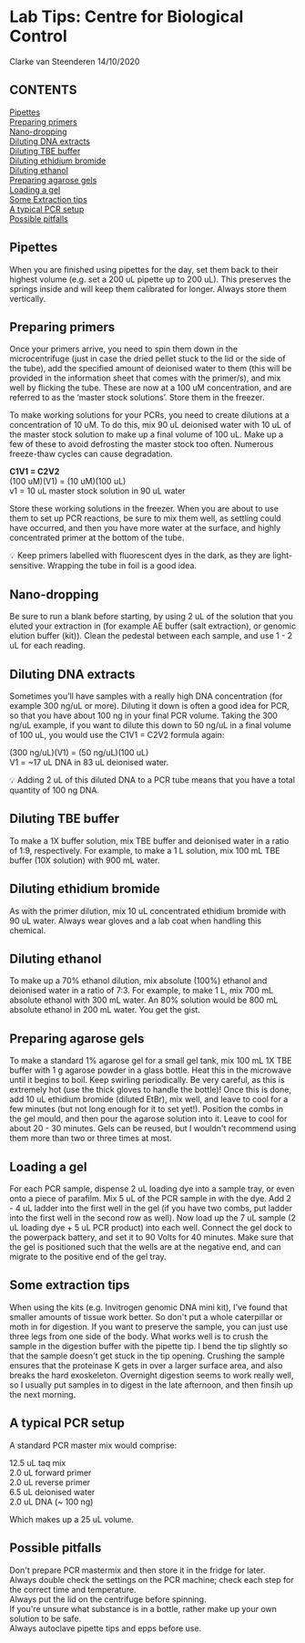 Lab Tips: Centre for Biological Control
================
Clarke van Steenderen
14/10/2020

## CONTENTS

[Pipettes](#pipettes)    
[Preparing primers](#primerprep)   
[Nano-dropping](#nanodrop)   
[Diluting DNA extracts](#dilutingDNA)   
[Diluting TBE buffer](#dilutingTBE)   
[Diluting ethidium bromide](#dilutingEtBr)    
[Diluting ethanol](#dilutingEt)   
[Preparing agarose gels](#agarose)    
[Loading a gel](#gelloading)    
[Some Extraction tips](#extractions)    
[A typical PCR setup](#pcr)    
[Possible pitfalls](#pitfalls)   

## Pipettes <a name = "pipettes"></a>

When you are finished using pipettes for the day, set them back to their
highest volume (e.g. set a 200 uL pipette up to 200 uL). This preserves
the springs inside and will keep them calibrated for longer. Always
store them vertically.

## Preparing primers <a name = "primerprep"></a>

Once your primers arrive, you need to spin them down in the
microcentrifuge (just in case the dried pellet stuck to the lid or the
side of the tube), add the specified amount of deionised water to them
(this will be provided in the information sheet that comes with the
primer/s), and mix well by flicking the tube. These are now at a 100 uM
concentration, and are referred to as the ‘master stock solutions’. Store
them in the freezer.

To make working solutions for your PCRs, you need to create dilutions at a concentration of 10 uM. To do this, mix 90 uL deionised
water with 10 uL of the master stock solution to make up a final volume
of 100 uL. Make up a few of these to avoid defrosting the master stock too often. Numerous freeze-thaw cycles can 
cause degradation.

**C1V1 = C2V2**  
(100 uM)(V1) = (10 uM)(100 uL)  
v1 = 10 uL master stock solution in 90 uL water

Store these working solutions in the freezer. When you are about to use
them to set up PCR reactions, be sure to mix them well, as settling
could have occurred, and then you have more water at the surface, and
highly concentrated primer at the bottom of the tube.

:bulb: Keep primers labelled with fluorescent dyes in the dark, as they are light-sensitive.
Wrapping the tube in foil is a good idea.

## Nano-dropping <a name = "nanodrop"></a>

Be sure to run a blank before starting, by using 2 uL of the solution
that you eluted your extraction in (for example AE buffer (salt
extraction), or genomic elution buffer (kit)). Clean the pedestal
between each sample, and use 1 - 2 uL for each reading.

## Diluting DNA extracts <a name = "dilutingDNA"></a>

Sometimes you’ll have samples with a really high DNA concentration (for
example 300 ng/uL or more). Diluting it down is often a good idea for
PCR, so that you have about 100 ng in your final PCR volume. Taking the
300 ng/uL example, if you want to dilute this down to 50 ng/uL in a
final volume of 100 uL, you would use the C1V1 = C2V2 formula again:

(300 ng/uL)(V1) = (50 ng/uL)(100 uL)  
V1 = \~17 uL DNA in 83 uL deionised water.

:bulb: Adding 2 uL of this diluted DNA to a PCR tube means that you have
a total quantity of 100 ng DNA.

## Diluting TBE buffer <a name = "dilutingTBE"></a>

To make a 1X buffer solution, mix TBE buffer and deionised water in a
ratio of 1:9, respectively. For example, to make a 1 L solution, mix 100
mL TBE buffer (10X solution) with 900 mL water.

## Diluting ethidium bromide <a name = "dilutingEtBr"></a>

As with the primer dilution, mix 10 uL concentrated ethidium bromide
with 90 uL water. Always wear gloves and a lab coat when handling this
chemical.

## Diluting ethanol <a name = "dilutingEt"></a>

To make up a 70% ethanol dilution, mix absolute (100%) ethanol and deionised water in a ratio of 7:3. 
For example, to make 1 L, mix 700 mL absolute ethanol with 300 mL water.  An 80% solution would
be 800 mL absolute ethanol in 200 mL water. You get the gist.

## Preparing agarose gels <a name = "agarose"></a>

To make a standard 1% agarose gel for a small gel tank, mix 100 mL 1X
TBE buffer with 1 g agarose powder in a glass bottle. Heat this in the
microwave until it begins to boil. Keep swirling periodically. Be very
careful, as this is extremely hot (use the thick gloves to handle the
bottle)\! Once this is done, add 10 uL ethidium bromide (diluted EtBr),
mix well, and leave to cool for a few minutes (but not long enough for
it to set yet\!). Position the combs in the gel mould, and then pour the
agarose solution into it. Leave to cool for about 20 - 30 minutes. Gels can be reused, but I wouldn't recommend using them more than two or three times at most.

## Loading a gel <a name = "gelloading"></a>

For each PCR sample, dispense 2 uL loading dye into a sample tray, or
even onto a piece of parafilm. Mix 5 uL of the PCR sample in with the
dye. Add 2 - 4 uL ladder into the first well in the gel (if you have two
combs, put ladder into the first well in the second row as well). Now
load up the 7 uL sample (2 uL loading dye + 5 uL PCR product) into each
well. Connect the gel dock to the powerpack battery, and set it to 90
Volts for 40 minutes. Make sure that the gel is positioned such that the
wells are at the negative end, and can migrate to the positive end of
the gel tray.

## Some extraction tips <a name = "extractions"></a>

When using the kits (e.g. Invitrogen genomic DNA mini kit), I've found that smaller amounts of tissue work better.
So don't put a whole caterpillar or moth in for digestion. If you want to preserve the sample, you can just use three legs from one side of the body.
What works well is to crush the sample in the digestion buffer with the pipette tip. I bend the tip slightly so that the sample doesn't get stuck in the tip opening.
Crushing the sample ensures that the proteinase K gets in over a larger surface area, and also breaks the hard exoskeleton.
Overnight digestion seems to work really well, so I usually put samples in to digest in the late afternoon, and then finsih up the next morning.

## A typical PCR setup <a name = "pcr"></a>

A standard PCR master mix would comprise:   

12.5 uL taq mix    
2.0 uL forward primer   
2.0 uL reverse primer   
6.5 uL deionised water   
2.0 uL DNA (~ 100 ng)   
 
Which makes up a 25 uL volume.   

## Possible pitfalls <a name = "pitfalls"></a>

Don't prepare PCR mastermix and then store it in the fridge for later.   
Always double check the settings on the PCR machine; check each step for the correct time and temperature.   
Always put the lid on the centrifuge before spinning.   
If you're unsure what substance is in a bottle, rather make up your own solution to be safe.   
Always autoclave pipette tips and epps before use. 
